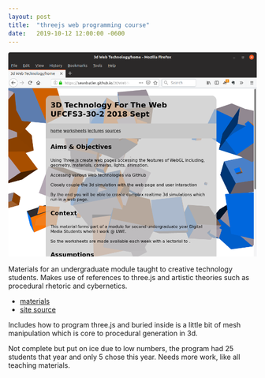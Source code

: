 ```yaml
---
layout: post
title:  "threejs web programming course"
date:   2019-10-12 12:00:00 -0600
---
```


![](/images/3dwebtechmodule.png)

Materials for an undergraduate module taught to creative technology students.
Makes use of references to three.js and artistic theories such as procedural rhetoric and cybernetics.

- [materials](https://seanbutler.github.io/3DWebTechCourse)
- [site source](https://github.com/seanbutler/3DWebTechCourse)


Includes how to program three.js and buried inside is a little bit of mesh manipulation which is core to procedural generation in 3d.

Not complete but put on ice due to low numbers, the program had 25 students that year and only 5 chose this year. Needs more work, like all teaching materials.
